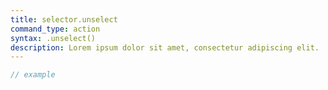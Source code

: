 ```yaml
---
title: selector.unselect
command_type: action
syntax: .unselect()
description: Lorem ipsum dolor sit amet, consectetur adipiscing elit.
---
```


```javascript
// example
```
